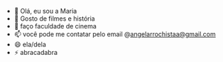 - 👋 Olá, eu sou a Maria
- 👀 Gosto de filmes e história
- 🌱 faço faculdade de cinema
- 📫 você pode me contatar pelo email @angelarrochistaa@gmail.com
- 😄 ela/dela
- ⚡ abracadabra

<!---
angelarrochista/angelarrochista is a ✨ special ✨ repository because its `README.md` (this file) appears on your GitHub profile.
You can click the Preview link to take a look at your changes.
--->
